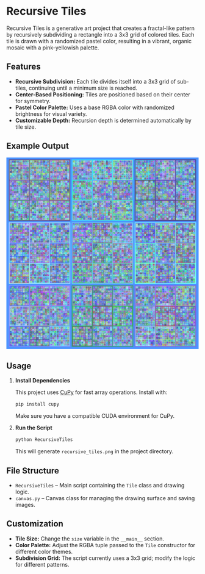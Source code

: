 # Recursive Tiles

Recursive Tiles is a generative art project that creates a fractal-like pattern by recursively subdividing a rectangle into a 3x3 grid of colored tiles. Each tile is drawn with a randomized pastel color, resulting in a vibrant, organic mosaic with a pink-yellowish palette.

## Features

- **Recursive Subdivision:** Each tile divides itself into a 3x3 grid of sub-tiles, continuing until a minimum size is reached.
- **Center-Based Positioning:** Tiles are positioned based on their center for symmetry.
- **Pastel Color Palette:** Uses a base RGBA color with randomized brightness for visual variety.
- **Customizable Depth:** Recursion depth is determined automatically by tile size.

## Example Output

![Recursive Tiles Example](output/image.png)

## Usage

1. **Install Dependencies**

   This project uses [CuPy](https://cupy.dev/) for fast array operations. Install with:

   ```sh
   pip install cupy
   ```

   Make sure you have a compatible CUDA environment for CuPy.

2. **Run the Script**

   ```sh
   python RecursiveTiles
   ```

   This will generate `recursive_tiles.png` in the project directory.

## File Structure

- `RecursiveTiles` – Main script containing the `Tile` class and drawing logic.
- `canvas.py` – Canvas class for managing the drawing surface and saving images.

## Customization

- **Tile Size:** Change the `size` variable in the `__main__` section.
- **Color Palette:** Adjust the RGBA tuple passed to the `Tile` constructor for different color themes.
- **Subdivision Grid:** The script currently uses a 3x3 grid; modify the logic for different patterns.


